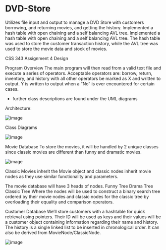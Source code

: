 # DVD-Store
Utilizes file input and output to manage a DVD Store with customers borrowing, and returning movies, and getting the history. Implemented a hash table with open chaining and a self balancing AVL tree. Implemented a hash table with open chaining and a self balancing AVL tree. The hash table was used to store the customer transaction history, while the AVL tree was used to store the movie data and stock of movies.

CSS 343 Assignment 4 Design

Program Overview 
The main program will then read from a valid text file and execute a series of operators.
Acceptable operators are: borrow, return, inventory, and history with all other operators be marked as X and written to output. Y is written to output when a “No” is ever encountered for certain cases. 
* further class descriptions are found under the UML diagrams

Architecture:

![image](https://user-images.githubusercontent.com/53063791/153732192-31b81985-e29c-4655-88e3-ab0b593a922f.png)


Class Diagrams

![image](https://user-images.githubusercontent.com/53063791/153732241-40afd41f-2342-43bb-a122-edc32c5a6b64.png)


Movie Database
To store the movies, it will be handled by 2 unique classes since classic movies are different than funny and dramatic movies.

![image](https://user-images.githubusercontent.com/53063791/153732224-0bb784c3-def3-4773-8a37-4c85dd702fab.png)

Classic Movies inherit the Movie object and classic nodes inherit movie nodes as they use similar functionality and parameters.

The movie database will have 3 heads of nodes. 
Funny Tree
Drama Tree
Classic Tree
Where the nodes will be used to construct a binary search tree ordered by their movie nodes and classic nodes for the classic tree by overloading their equality and comparison operators.


Customer Database
We’ll store customers with a hashtable for quick retrieval using pointers. Their ID will be used as keys and their values will be a customer object containing information regarding their name and history. The history is a single linked list to be inserted in chronological order. It can also be derived from MovieNode/ClassicNode.

![image](https://user-images.githubusercontent.com/53063791/153732270-3f2803eb-2b74-44c0-a193-2f3190f24501.png)


